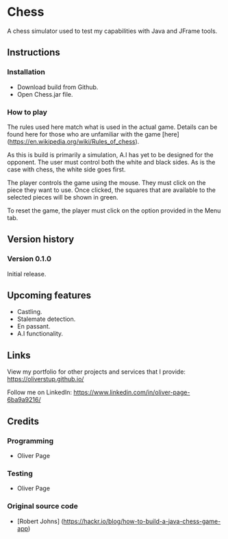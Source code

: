 # Chess

A chess simulator used to test my capabilities with Java and JFrame tools.

## Instructions

### Installation

- Download build from Github.
- Open Chess.jar file.

### How to play

The rules used here match what is used in the actual game. Details can be found here for those who are unfamiliar with the game [here] (https://en.wikipedia.org/wiki/Rules_of_chess).

As this is build is primarily a simulation, A.I has yet to be designed for the opponent. The user must control both the white and black sides. As is the case with chess, the white side goes first. 

The player controls the game using the mouse. They must click on the piece they want to use. Once clicked, the squares that are available to the selected pieces will be shown in green. 

To reset the game, the player must click on the option provided in the Menu tab.

## Version history

### Version 0.1.0

Initial release.

## Upcoming features

- Castling.
- Stalemate detection.
- En passant.
- A.I functionality.

## Links

View my portfolio for other projects and services that I provide: https://oliverstup.github.io/

Follow me on LinkedIn: https://www.linkedin.com/in/oliver-page-6ba9a9216/

## Credits

### Programming
- Oliver Page

### Testing
- Oliver Page

### Original source code
- [Robert Johns] (https://hackr.io/blog/how-to-build-a-java-chess-game-app)
